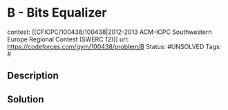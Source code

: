 # B - Bits Equalizer

contest: [[CFICPC/100438/100438|2012-2013 ACM-ICPC Southwestern Europe Regional Contest (SWERC 12)]]
url: https://codeforces.com/gym/100438/problem/B
Status: #UNSOLVED
Tags: #

## Description

## Solution

